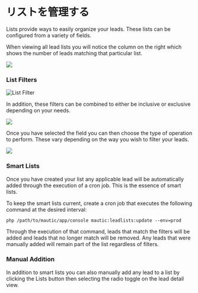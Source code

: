 # リストを管理する

Lists provide ways to easily organize your leads. These lists can be configured from a variety of fields.

When viewing all lead lists you will notice the column on the right which shows the number of leads matching that particular list.

![](http://drop.dbh.li/image/3v3F2v280n1z/Image%202014-11-16%20at%209.32.16%20PM.png)

### List Filters

![List Filter](http://drop.dbh.li/image/3j350h370g0t/Image%202014-11-16%20at%209.13.39%20PM.png)

In addition, these filters can be combined to either be inclusive or exclusive depending on your needs.

![](http://drop.dbh.li/image/2u090o1n252V/Image%202014-11-16%20at%209.16.12%20PM.png)

Once you have selected the field you can then choose the type of operation to perform. These vary depending on the way you wish to filter your leads.

![](http://drop.dbh.li/image/3o0a32313h07/Image%202014-11-16%20at%209.26.57%20PM.png)

### Smart Lists

Once you have created your list any applicable lead will be automatically added through the execution of a cron job. This is the essence of smart lists.

To keep the smart lists current, create a cron job that executes the following command at the desired interval:

```
php /path/to/mautic/app/console mautic:leadlists:update --env=prod
```

Through the execution of that command, leads that match the filters will be added and leads that no longer match will be removed. Any leads that were manually added will remain part of the list regardless of filters.

### Manual Addition

In addition to smart lists you can also manually add any lead to a list by clicking the Lists button then selecting the radio toggle on the lead detail view.
